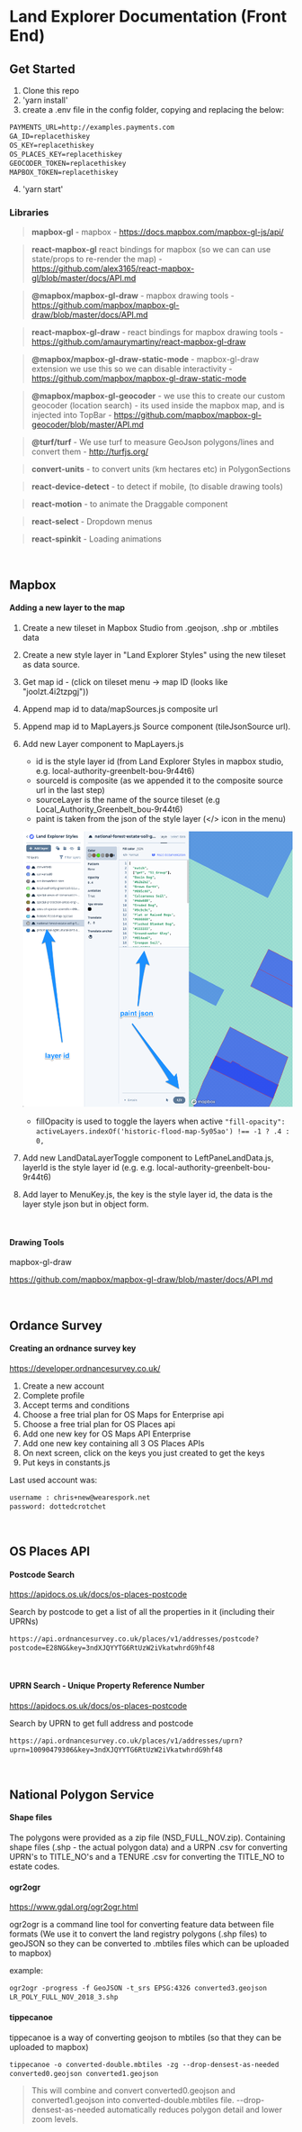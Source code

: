 # Land Explorer Documentation (Front End)

## Get Started

1. Clone this repo
2. 'yarn install'
3. create a .env file in the config folder, copying and replacing the below:
```
PAYMENTS_URL=http://examples.payments.com
GA_ID=replacethiskey
OS_KEY=replacethiskey
OS_PLACES_KEY=replacethiskey
GEOCODER_TOKEN=replacethiskey
MAPBOX_TOKEN=replacethiskey
```
4. 'yarn start'

### Libraries
>**mapbox-gl** 
    - mapbox
    - https://docs.mapbox.com/mapbox-gl-js/api/
    
>**react-mapbox-gl** 
    react bindings for mapbox (so we can can use state/props to re-render the map)
    - https://github.com/alex3165/react-mapbox-gl/blob/master/docs/API.md
    
>**@mapbox/mapbox-gl-draw** 
    - mapbox drawing tools
    - https://github.com/mapbox/mapbox-gl-draw/blob/master/docs/API.md
    
>**react-mapbox-gl-draw** 
    - react bindings for mapbox drawing tools
    - https://github.com/amaurymartiny/react-mapbox-gl-draw
    
>**@mapbox/mapbox-gl-draw-static-mode**
    - mapbox-gl-draw extension we use this so we can disable interactivity
    - https://github.com/mapbox/mapbox-gl-draw-static-mode
    
>**@mapbox/mapbox-gl-geocoder**
    - we use this to create our custom geocoder (location search) - its used inside the mapbox map, and is injected into TopBar
    - https://github.com/mapbox/mapbox-gl-geocoder/blob/master/API.md
    
> **@turf/turf**
    - We use turf to measure GeoJson polygons/lines and convert them
    - http://turfjs.org/
    
> **convert-units**
    - to convert units (km hectares etc) in PolygonSections
    
>**react-device-detect**
    - to detect if mobile, (to disable drawing tools)
    
>**react-motion**
    - to animate the Draggable component
    
>**react-select**
    - Dropdown menus
    
>**react-spinkit**
    - Loading animations

<br/>

## Mapbox 

#### Adding a new layer to the map

1) Create a new tileset in Mapbox Studio from .geojson, .shp or .mbtiles data
2) Create a new style layer in "Land Explorer Styles" using the new tileset as data source.
3) Get map id - (click on tileset menu -> map ID (looks like "joolzt.4i2tzpgj"))
4) Append map id to data/mapSources.js composite url
5) Append map id to MapLayers.js Source component (tileJsonSource url).
5) Add new Layer component to MapLayers.js
    * id is the style layer id (from Land Explorer Styles in mapbox studio, e.g. local-authority-greenbelt-bou-9r44t6)
    * sourceId is composite (as we appended it to the composite source url in the last step)
    * sourceLayer is the name of the source tileset (e.g Local_Authority_Greenbelt_bou-9r44t6)
    * paint is taken from the json of the style layer (</> icon in the menu)
    
    ![alt text](./docs/mapboxstylejson.png "paint json")
    * fillOpacity is used to toggle the layers when active
        ```"fill-opacity": activeLayers.indexOf('historic-flood-map-5y05ao') !== -1 ? .4 : 0,```
6) Add new LandDataLayerToggle component to LeftPaneLandData.js, layerId is the style layer id (e.g. e.g. local-authority-greenbelt-bou-9r44t6)
7) Add layer to MenuKey.js, the key is the style layer id, the data is the layer style json but in object form.

<br/>

#### Drawing Tools

mapbox-gl-draw

https://github.com/mapbox/mapbox-gl-draw/blob/master/docs/API.md


<br/>

## Ordance Survey
#### Creating an ordnance survey key

https://developer.ordnancesurvey.co.uk/
1) Create a new account
2) Complete profile
3) Accept terms and conditions
4) Choose a free trial plan for OS Maps for Enterprise api
5) Choose a free trial plan for OS Places api
6) Add one new key for OS Maps API Enterprise
7) Add one new key containing all 3 OS Places APIs
8) On next screen, click on the keys you just created to get the keys
9) Put keys in constants.js

Last used account was:

    username : chris+new@wearespork.net
    password: dottedcrotchet
<br/>

## OS Places API

#### Postcode Search

https://apidocs.os.uk/docs/os-places-postcode

Search by postcode to get a list of all the properties in it (including their UPRNs)
    
    https://api.ordnancesurvey.co.uk/places/v1/addresses/postcode?postcode=E28NG&key=3ndXJQYYTG6RtUzW2iVkatwhrdG9hf48
        
<br/>

#### UPRN Search - Unique Property Reference Number

https://apidocs.os.uk/docs/os-places-postcode

Search by UPRN to get full address and postcode

    https://api.ordnancesurvey.co.uk/places/v1/addresses/uprn?uprn=10090479306&key=3ndXJQYYTG6RtUzW2iVkatwhrdG9hf48
      
<br/>

## National Polygon Service

#### Shape files
The polygons were provided as a zip file (NSD_FULL_NOV.zip).
Containing shape files (.shp - the actual polygon data) and a URPN .csv for converting UPRN's to TITLE_NO's
and a TENURE .csv for converting the TITLE_NO to estate codes.


#### ogr2ogr

https://www.gdal.org/ogr2ogr.html

ogr2ogr is a command line tool for converting feature data between file formats
(We use it to convert the land registry polygons (.shp files) to geoJSON so they can be converted to .mbtiles files which can be uploaded to mapbox)

example:

    ogr2ogr -progress -f GeoJSON -t_srs EPSG:4326 converted3.geojson LR_POLY_FULL_NOV_2018_3.shp

#### tippecanoe

tippecanoe is a way of converting geojson to mbtiles (so that they can be uploaded to mapbox)

    tippecanoe -o converted-double.mbtiles -zg --drop-densest-as-needed  converted0.geojson converted1.geojson
> This will combine and convert converted0.geojson and converted1.geojson into converted-double.mbtiles file.
> --drop-densest-as-needed automatically reduces polygon detail and lower zoom levels.

<br/>
